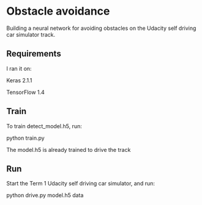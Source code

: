 # Obstacle avoidance
Building a neural network for avoiding obstacles on the Udacity self driving car simulator track.

## Requirements
I ran it on:

Keras 2.1.1

TensorFlow 1.4

## Train

To train detect_model.h5, run:

python train.py

The model.h5 is already trained to drive the track

## Run

Start the Term 1 Udacity self driving car simulator, and run:

python drive.py model.h5 data

